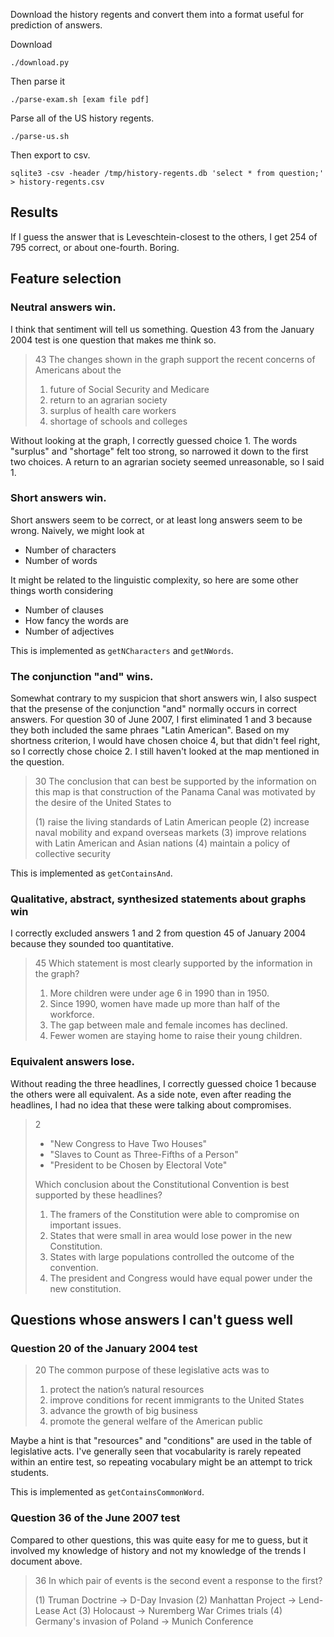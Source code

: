 Download the history regents and convert them into a format useful for
prediction of answers.

Download

    ./download.py

Then parse it

    ./parse-exam.sh [exam file pdf]

Parse all of the US history regents.

    ./parse-us.sh

Then export to csv.

    sqlite3 -csv -header /tmp/history-regents.db 'select * from question;' > history-regents.csv


## Results
If I guess the answer that is Leveschtein-closest to the others,
I get 254 of 795 correct, or about one-fourth. Boring.

## Feature selection

### Neutral answers win.
I think that sentiment will tell us something. Question 43 from the January 2004 test is one question that makes me think so.

> 43 The changes shown in the graph support the recent concerns of Americans about the
>
> 1. future of Social Security and Medicare
> 2. return to an agrarian society
> 3. surplus of health care workers
> 4. shortage of schools and colleges

Without looking at the graph, I correctly guessed choice 1. The words "surplus" and "shortage" felt too strong,
so narrowed it down to the first two choices. A return to an agrarian society seemed unreasonable, so I said 1.

### Short answers win.
Short answers seem to be correct, or at least long answers seem to be wrong. Naively, we might look at

* Number of characters
* Number of words

It might be related to the linguistic complexity, so here are some other things worth considering

* Number of clauses
* How fancy the words are
* Number of adjectives

This is implemented as `getNCharacters` and `getNWords`.

### The conjunction "and" wins.

Somewhat contrary to my suspicion that short answers win, I also suspect that
the presense of the conjunction "and" normally occurs in correct answers. For
question 30 of June 2007, I first eliminated 1 and 3 because they both included
the same phraes "Latin American". Based on my shortness criterion, I would have
chosen choice 4, but that didn't feel right, so I correctly chose choice 2.
I still haven't looked at the map mentioned in the question.

> 30 The conclusion that can best be supported by the
> information on this map is that construction of
> the Panama Canal was motivated by the desire of
> the United States to
> 
> (1) raise the living standards of Latin American people
> (2) increase naval mobility and expand overseas markets
> (3) improve relations with Latin American and Asian nations
> (4) maintain a policy of collective security

This is implemented as `getContainsAnd`.

### Qualitative, abstract, synthesized statements about graphs win

I correctly excluded answers 1 and 2 from question 45 of January 2004 because they sounded too quantitative.

> 45 Which statement is most clearly supported by the
> information in the graph?
> 
> 1. More children were under age 6 in 1990 than in 1950.
> 2. Since 1990, women have made up more than half of the workforce.
> 3. The gap between male and female incomes has declined.
> 4. Fewer women are staying home to raise their young children.

### Equivalent answers lose.

Without reading the three headlines, I correctly guessed choice 1 because the others were all equivalent.
As a side note, even after reading the headlines, I had no idea that these were talking about compromises.

> 2
>
> * "New Congress to Have Two Houses"
> * "Slaves to Count as Three-Fifths of a Person"
> * "President to be Chosen by Electoral Vote"
>
> Which conclusion about the Constitutional Convention is best supported by these headlines?
>
> 1. The framers of the Constitution were able to compromise on important issues.
> 2. States that were small in area would lose power in the new Constitution.
> 3. States with large populations controlled the outcome of the convention.
> 4. The president and Congress would have equal power under the new constitution.

## Questions whose answers I can't guess well

### Question 20 of the January 2004 test

> 20 The common purpose of these legislative acts was to
>
> 1. protect the nation’s natural resources
> 2. improve conditions for recent immigrants to the United States
> 3. advance the growth of big business
> 4. promote the general welfare of the American public

Maybe a hint is that "resources" and "conditions" are used in the table of legislative acts.
I've generally seen that vocabularity is rarely repeated within an entire
test, so repeating vocabulary might be an attempt to trick students.

This is implemented as `getContainsCommonWord`.

### Question 36 of the June 2007 test
Compared to other questions, this was quite easy for me to guess, but it
involved my knowledge of history and not my knowledge of the trends I
document above.

> 36 In which pair of events is the second event a
> response to the first?
>
> (1) Truman Doctrine → D-Day Invasion
> (2) Manhattan Project → Lend-Lease Act
> (3) Holocaust → Nuremberg War Crimes trials
> (4) Germany's invasion of Poland → Munich Conference
